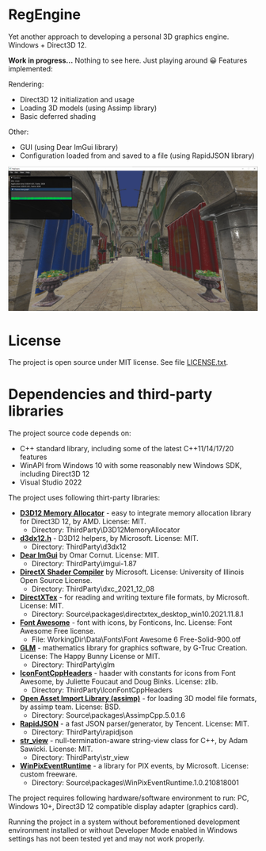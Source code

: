 # RegEngine

Yet another approach to developing a personal 3D graphics engine. Windows + Direct3D 12.

**Work in progress...** Nothing to see here. Just playing around 😀 Features implemented:

Rendering:

- Direct3D 12 initialization and usage
- Loading 3D models (using Assimp library)
- Basic deferred shading

Other:

- GUI (using Dear ImGui library)
- Configuration loaded from and saved to a file (using RapidJSON library)

![RegEngine screenshot](Doc/Screenshot.jpg "RegEngine screenshot")

# License

The project is open source under MIT license. See file [LICENSE.txt](LICENSE.txt).

# Dependencies and third-party libraries

The project source code depends on:

- C++ standard library, including some of the latest C++11/14/17/20 features
- WinAPI from Windows 10 with some reasonably new Windows SDK, including Direct3D 12
- Visual Studio 2022

The project uses following thirt-party libraries:

- **[D3D12 Memory Allocator](https://github.com/GPUOpen-LibrariesAndSDKs/D3D12MemoryAllocator)** - easy to integrate memory allocation library for Direct3D 12, by AMD. License: MIT.
  - Directory: ThirdParty\D3D12MemoryAllocator
- **[d3dx12.h](https://github.com/microsoft/DirectX-Headers)** - D3D12 helpers, by Microsoft. License: MIT.
  - Directory: ThirdParty\d3dx12
- **[Dear ImGui](https://github.com/ocornut/imgui/)** by Omar Cornut. License: MIT.
  - Directory: ThirdParty\imgui-1.87
- **[DirectX Shader Compiler](https://github.com/microsoft/DirectXShaderCompiler)** by Microsoft. License: University of Illinois Open Source License.
  - Directory: ThirdParty\dxc_2021_12_08
- **[DirectXTex](URL)** - for reading and writing texture file formats, by Microsoft. License: MIT.
  - Directory: Source\packages\directxtex_desktop_win10.2021.11.8.1
- **[Font Awesome](https://fontawesome.com/)** - font with icons, by Fonticons, Inc. License: Font Awesome Free license.
  - File: WorkingDir\Data\Fonts\Font Awesome 6 Free-Solid-900.otf
- **[GLM](https://github.com/g-truc/glm)** - mathematics library for graphics software, by G-Truc Creation. License: The Happy Bunny License or MIT.
  - Directory: ThirdParty\glm
- **[IconFontCppHeaders](https://github.com/juliettef/IconFontCppHeaders)** - haader with constants for icons from Font Awesome, by Juliette Foucaut and Doug Binks. License: zlib.
  - Directory: ThirdParty\IconFontCppHeaders
- **[Open Asset Import Library (assimp)](https://github.com/assimp/assimp)** - for loading 3D model file formats, by assimp team. License: BSD.
  - Directory: Source\packages\AssimpCpp.5.0.1.6
- **[RapidJSON](https://rapidjson.org/)** - a fast JSON parser/generator, by Tencent. License: MIT.
  - Directory: ThirdParty\rapidjson
- **[str_view](https://github.com/sawickiap/str_view)** - null-termination-aware string-view class for C++, by Adam Sawicki. License: MIT.
  - Directory: ThirdParty\str_view
- **[WinPixEventRuntime](https://devblogs.microsoft.com/pix/winpixeventruntime/)** - a library for PIX events, by Microsoft. License: custom freeware.
  - Directory: Source\packages\WinPixEventRuntime.1.0.210818001

The project requires following hardware/software environment to run: PC, Windows 10+, Direct3D 12 compatible display adapter (graphics card).

Running the project in a system without beforementioned development environment installed or without Developer Mode enabled in Windows settings has not been tested yet and may not work properly.
